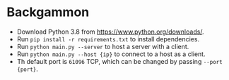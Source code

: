 # Backgammon

* Download Python 3.8 from <https://www.python.org/downloads/>.
* Run `pip install -r requirements.txt` to install dependencies.
* Run `python main.py --server` to host a server with a client.
* Run `python main.py --host {ip}` to connect to a host as a client.
* Th default port is `61096` TCP, which can be changed by passing `--port {port}`.
